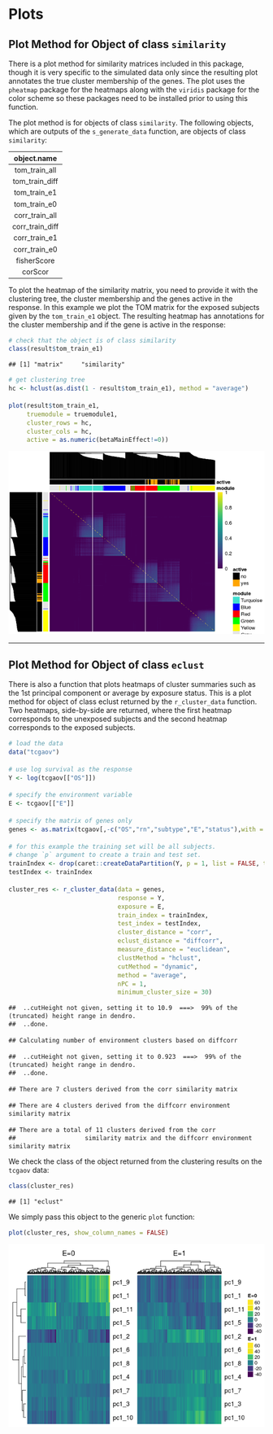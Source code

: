 Plots
=====

Plot Method for Object of class `similarity`
--------------------------------------------

There is a plot method for similarity matrices included in this package, though it is very specific to the simulated data only since the resulting plot annotates the true cluster membership of the genes. The plot uses the `pheatmap` package for the heatmaps along with the `viridis` package for the color scheme so these packages need to be installed prior to using this function.

The plot method is for objects of class `similarity`. The following objects, which are outputs of the `s_generate_data` function, are objects of class `similarity`:

<table style="width:21%;">
<colgroup>
<col width="20%" />
</colgroup>
<thead>
<tr class="header">
<th align="center">object.name</th>
</tr>
</thead>
<tbody>
<tr class="odd">
<td align="center">tom_train_all</td>
</tr>
<tr class="even">
<td align="center">tom_train_diff</td>
</tr>
<tr class="odd">
<td align="center">tom_train_e1</td>
</tr>
<tr class="even">
<td align="center">tom_train_e0</td>
</tr>
<tr class="odd">
<td align="center">corr_train_all</td>
</tr>
<tr class="even">
<td align="center">corr_train_diff</td>
</tr>
<tr class="odd">
<td align="center">corr_train_e1</td>
</tr>
<tr class="even">
<td align="center">corr_train_e0</td>
</tr>
<tr class="odd">
<td align="center">fisherScore</td>
</tr>
<tr class="even">
<td align="center">corScor</td>
</tr>
</tbody>
</table>

To plot the heatmap of the similarity matrix, you need to provide it with the clustering tree, the cluster membership and the genes active in the response. In this example we plot the TOM matrix for the exposed subjects given by the `tom_train_e1` object. The resulting heatmap has annotations for the cluster membership and if the gene is active in the response:

``` r
# check that the object is of class similarity
class(result$tom_train_e1)
```

    ## [1] "matrix"     "similarity"

``` r
# get clustering tree
hc <- hclust(as.dist(1 - result$tom_train_e1), method = "average")

plot(result$tom_train_e1, 
     truemodule = truemodule1, 
     cluster_rows = hc, 
     cluster_cols = hc,
     active = as.numeric(betaMainEffect!=0))
```

![](plots_files/figure-markdown_github/unnamed-chunk-3-1.png)

------------------------------------------------------------------------

Plot Method for Object of class `eclust`
----------------------------------------

There is also a function that plots heatmaps of cluster summaries such as the 1st principal component or average by exposure status. This is a plot method for object of class eclust returned by the `r_cluster_data` function. Two heatmaps, side-by-side are returned, where the first heatmap corresponds to the unexposed subjects and the second heatmap corresponds to the exposed subjects.

``` r
# load the data
data("tcgaov")

# use log survival as the response
Y <- log(tcgaov[["OS"]])

# specify the environment variable
E <- tcgaov[["E"]]

# specify the matrix of genes only
genes <- as.matrix(tcgaov[,-c("OS","rn","subtype","E","status"),with = FALSE])

# for this example the training set will be all subjects.
# change `p` argument to create a train and test set.
trainIndex <- drop(caret::createDataPartition(Y, p = 1, list = FALSE, times = 1))
testIndex <- trainIndex

cluster_res <- r_cluster_data(data = genes,
                              response = Y,
                              exposure = E,
                              train_index = trainIndex,
                              test_index = testIndex,
                              cluster_distance = "corr",
                              eclust_distance = "diffcorr",
                              measure_distance = "euclidean",
                              clustMethod = "hclust",
                              cutMethod = "dynamic",
                              method = "average",
                              nPC = 1,
                              minimum_cluster_size = 30)
```

    ##  ..cutHeight not given, setting it to 10.9  ===>  99% of the (truncated) height range in dendro.
    ##  ..done.

    ## Calculating number of environment clusters based on diffcorr

    ##  ..cutHeight not given, setting it to 0.923  ===>  99% of the (truncated) height range in dendro.
    ##  ..done.

    ## There are 7 clusters derived from the corr similarity matrix

    ## There are 4 clusters derived from the diffcorr environment similarity matrix

    ## There are a total of 11 clusters derived from the corr
    ##                   similarity matrix and the diffcorr environment similarity matrix

We check the class of the object returned from the clustering results on the `tcgaov` data:

``` r
class(cluster_res)
```

    ## [1] "eclust"

We simply pass this object to the generic `plot` function:

``` r
plot(cluster_res, show_column_names = FALSE)
```

![](plots_files/figure-markdown_github/unnamed-chunk-6-1.png)
